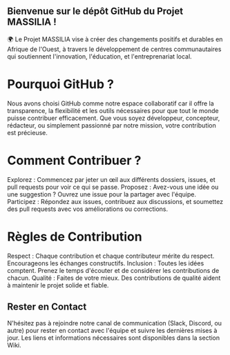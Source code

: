 ## Bienvenue sur le dépôt GitHub du Projet MASSILIA !
🌍 Le Projet MASSILIA vise à créer des changements positifs et durables en Afrique de l'Ouest, à travers le développement de centres communautaires qui soutiennent l'innovation, l'éducation, et l'entreprenariat local.

# Pourquoi GitHub ?
Nous avons choisi GitHub comme notre espace collaboratif car il offre la transparence, la flexibilité et les outils nécessaires pour que tout le monde puisse contribuer efficacement. Que vous soyez développeur, concepteur, rédacteur, ou simplement passionné par notre mission, votre contribution est précieuse.

# Comment Contribuer ?
Explorez : Commencez par jeter un œil aux différents dossiers, issues, et pull requests pour voir ce qui se passe.
Proposez : Avez-vous une idée ou une suggestion ? Ouvrez une issue pour la partager avec l'équipe.
Participez : Répondez aux issues, contribuez aux discussions, et soumettez des pull requests avec vos améliorations ou corrections.

# Règles de Contribution
Respect : Chaque contribution et chaque contributeur mérite du respect. Encourageons les échanges constructifs.
Inclusion : Toutes les idées comptent. Prenez le temps d'écouter et de considérer les contributions de chacun.
Qualité : Faites de votre mieux. Des contributions de qualité aident à maintenir le projet solide et fiable.

## Rester en Contact
N'hésitez pas à rejoindre notre canal de communication (Slack, Discord, ou autre) pour rester en contact avec l'équipe et suivre les dernières mises à jour. Les liens et informations nécessaires sont disponibles dans la section Wiki.


<!--
**projet-massilia/projet-massilia** is a ✨ _special_ ✨ repository because its `README.md` (this file) appears on your GitHub profile.

Here are some ideas to get you started:

- 🔭 I’m currently working on ...
- 🌱 I’m currently learning ...
- 👯 I’m looking to collaborate on ...
- 🤔 I’m looking for help with ...
- 💬 Ask me about ...
- 📫 How to reach me: ...
- 😄 Pronouns: ...
- ⚡ Fun fact: ...
-->
